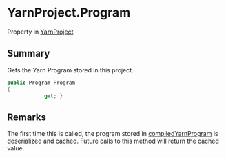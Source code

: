 # YarnProject.Program

Property in [YarnProject](/docs/api/csharp/yarn.unity.yarnproject.md)

## Summary


Gets the Yarn Program stored in this project.


```csharp
public Program Program
{
            get; }
```

## Remarks


The first time this is called, the program stored in  <a href="yarn.unity.yarnproject.compiledyarnprogram.md">compiledYarnProgram</a>  is deserialized and cached. Future
calls to this method will return the cached value.


